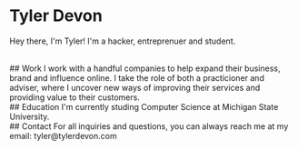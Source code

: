 # Tyler Devon
Hey there, I'm Tyler! I'm a hacker, entreprenuer and student.

<br>
## Work
I work with a handful companies to help expand their business, brand and influence online. I take the role of both a practicioner and adviser, where I uncover new ways of improving their services and providing value to their customers.

<br>
## Education
I'm currently studing Computer Science at Michigan State University.

<br>
## Contact
For all inquiries and questions, you can always reach me at my email: tyler@tylerdevon.com
